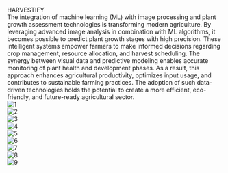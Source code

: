 HARVESTIFY<br>
The integration of machine learning (ML) with image processing and plant growth assessment technologies is transforming modern agriculture. By leveraging advanced image analysis in combination with ML algorithms, it becomes possible to predict plant growth stages with high precision. These intelligent systems empower farmers to make informed decisions regarding crop management, resource allocation, and harvest scheduling. The synergy between visual data and predictive modeling enables accurate monitoring of plant health and development phases. As a result, this approach enhances agricultural productivity, optimizes input usage, and contributes to sustainable farming practices. The adoption of such data-driven technologies holds the potential to create a more efficient, eco-friendly, and future-ready agricultural sector.
<br>
![1](https://github.com/user-attachments/assets/89f2d6eb-0b88-4326-ac82-26a03753f013) <br>
![2](https://github.com/user-attachments/assets/b056edf7-d538-4d20-91b1-9a9ea512c50b) <br>
![3](https://github.com/user-attachments/assets/98a46234-832a-4202-9aa3-c32191512e87) <br> 
![4](https://github.com/user-attachments/assets/b6ac10c8-5953-469c-b510-72acd93b3f0b) <br>
![5](https://github.com/user-attachments/assets/ac4d5c11-ff13-44a5-a91d-e260c66977f7) <br> 
![6](https://github.com/user-attachments/assets/e98fb31f-9d45-4758-b537-a1ff8400f939) <br>
![7](https://github.com/user-attachments/assets/4a282b26-da0c-46c9-9ed0-17243e207ff1) <br>
![8](https://github.com/user-attachments/assets/9103886e-580d-4fc8-a9f3-7b2589415d43) <br> 
![9](https://github.com/user-attachments/assets/046ae439-4553-4e51-ace3-b7d252e6e8e7) <br>

